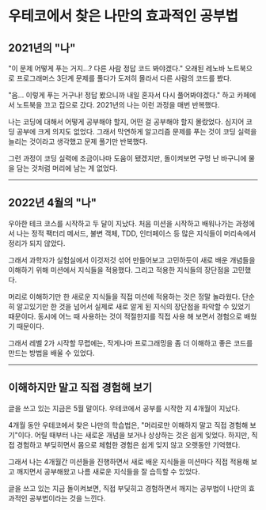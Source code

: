 # 우테코에서 찾은 나만의 효과적인 공부법


## 2021년의 "나"
"이 문제 어떻게 푸는 거지...? 다른 사람 정답 코드 봐야겠다." 오래된 레노바 노트북으로 프로그래머스 3단계 문제를 풀다가 도저히 몰라서 다른 사람의 코드를 봤다. 

"음... 이렇게 푸는 거구나! 정답 봤으니까 내일 혼자서 다시 풀어봐야겠다." 하고 카페에서 노트북을 끄고 집으로 갔다. 2021년의 나는 이런 과정을 매번 반복했다. 

나는 코딩에 대해서 어떻게 공부해야 할지, 어떤 걸 공부해야 할지 몰랐었다. 심지어 코딩 공부에 크게 의지도 없었다. 그래서 막연하게 알고리즘 문제를 푸는 것이 코딩 실력을 늘리는 것이라고 생각했고 문제 풀기만 반복했다.

그런 과정이 코딩 실력에 조금이나마 도움이 됐겠지만, 돌이켜보면 구멍 난 바구니에 물을 담는 것처럼 머리에 남는 게 없었다. 

---

## 2022년 4월의 "나"

우아한 테크 코스를 시작하고 두 달이 지났다. 처음 미션을 시작하고 배워나가는 과정에서 나는 정적 팩터리 메서드, 불변 객체, TDD, 인터페이스 등 많은 지식들이 머리속에서 정리가 되지 않았다. 

그래서 과학자가 실험실에서 이것저것 섞어 만들어보고 고민하듯이 새로 배운 개념들을 이해하기 위해 미션에서 지식들을 적용했다. 그리고 적용한 지식들의 장단점을 고민했다. 

머리로 이해하기만 한 새로운 지식들을 직접 미션에 적용하는 것은 정말 놀라웠다. 단순히 알고있기만 한 것을 넘어서 실제로 새로 알게 된 지식의 장단점을 파악할 수 있었기 때문이다. 동시에 어느 때 사용하는 것이 적절한지를 직접 사용 해 보면서 경험으로 배웠기 때문이다. 

그래서 레벨 2가 시작할 무렵에는, 작게나마 프로그래밍을 좀 더 이해하고 좋은 코드를 만드는 방법을 배울 수 있었다.

---

## 이해하지만 말고 직접 경험해 보기

글을 쓰고 있는 지금은 5월 말이다. 우테코에서 공부를 시작한 지 4개월이 지났다. 

4개월 동안 우테코에서 찾은 나만의 학습법은, "머리로만 이해하지 말고 직접 경험해 보기"이다.
어릴 때부터 나는 새로운 개념을 보거나 상상하는 것은 쉽게 잊었다.
하지만, 직접 경험하고 부딪히면서 몸으로 체험한 경험은 쉽게 잊지 않고 오랫동안 기억했다.

그래서 나는 4개월간 미션들을 진행하면서 새로 배운 지식들을 미션마다 직접 적용해 보고 깨지면서 공부해왔고 나름 새로운 지식들을 잘 습득할 수 있었다.

글을 쓰고 있는 지금 돌이켜보면, 직접 부딫히고 경험하면서 깨지는 공부법이 나만의 효과적인 공부법이라는 것을 느낀다.   
